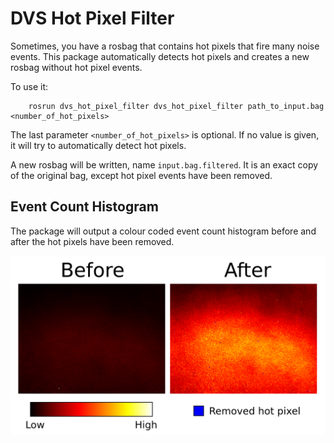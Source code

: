 # DVS Hot Pixel Filter

Sometimes, you have a rosbag that contains hot pixels that fire many noise events.
This package automatically detects hot pixels and creates a new rosbag without hot pixel events.

To use it:

        rosrun dvs_hot_pixel_filter dvs_hot_pixel_filter path_to_input.bag <number_of_hot_pixels>


The last parameter ```<number_of_hot_pixels>``` is optional.
If no value is given, it will try to automatically detect hot pixels.

A new rosbag will be written, name ```input.bag.filtered```. It is an exact copy of the original bag, except hot pixel events have been removed.

## Event Count Histogram

The package will output a colour coded event count histogram before and after the hot pixels have been removed.

![event_count_histogram](images/hot_pixel_map.png)

